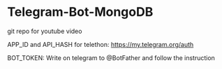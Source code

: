 # Telegram-Bot-MongoDB

git repo for youtube video

APP_ID and API_HASH for telethon: https://my.telegram.org/auth

BOT_TOKEN: Write on telegram to @BotFather and follow the instruction